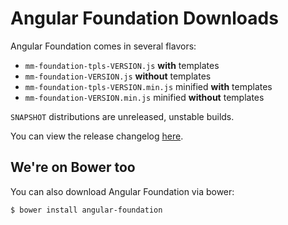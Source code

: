 # Angular Foundation Downloads

Angular Foundation comes in several flavors:

* `mm-foundation-tpls-VERSION.js` **with** templates
* `mm-foundation-VERSION.js` **without** templates
* `mm-foundation-tpls-VERSION.min.js` minified **with** templates
* `mm-foundation-VERSION.min.js` minified **without** templates

`SNAPSHOT` distributions are unreleased, unstable builds. 

You can view the release changelog [here](https://github.com/pineconellc/angular-foundation/blob/master/CHANGELOG.md).

## We're on Bower too

You can also download Angular Foundation via bower:

```
$ bower install angular-foundation
```
